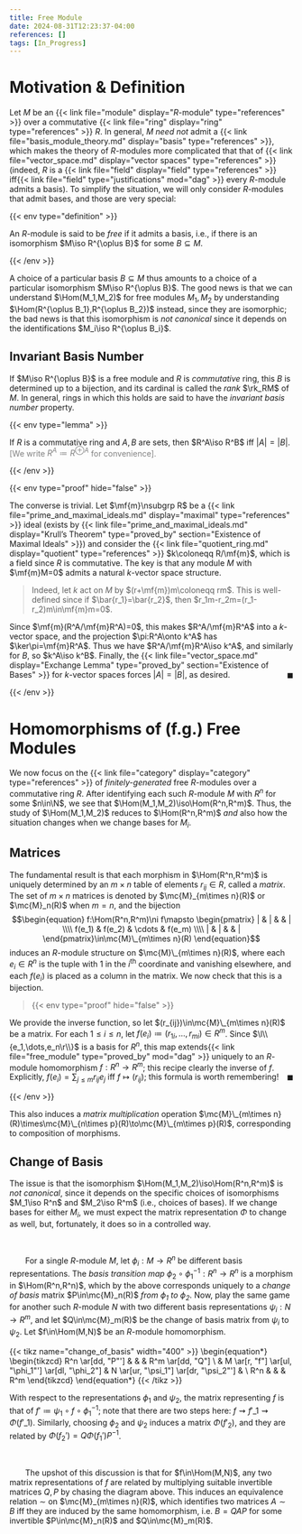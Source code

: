 ```yaml
---
title: Free Module
date: 2024-08-31T12:23:37-04:00
references: []
tags: [In_Progress]
---
```


# Motivation & Definition

Let $M$ be an {{< link file="module" display="$R$-module" type="references" >}} over a commutative {{< link file="ring" display="ring" type="references" >}} $R$. In general, $M$ *need not* admit a {{< link file="basis_module_theory.md" display="basis" type="references" >}}, which makes the theory of $R$-modules more complicated that that of {{< link file="vector_space.md" display="vector spaces" type="references" >}} (indeed, $R$ is a {{< link file="field" display="field" type="references" >}} iff{{< link file="field" type="justifications" mod="dag" >}} every $R$-module admits a basis). To simplify the situation, we will only consider $R$-modules that admit bases, and those are very special:

{{< env type="definition" >}}

An $R$-module is said to be *free* if it admits a basis, i.e., if there is an isomorphism $M\iso R^{\oplus B}$ for some $B\subseteq M$.

{{< /env >}}

A choice of a particular basis $B\subseteq M$ thus amounts to a choice of a particular isomorphism $M\iso R^{\oplus B}$. The good news is that we can understand $\Hom(M_1,M_2)$ for free modules $M_1,M_2$ by understanding $\Hom(R^{\oplus B_1},R^{\oplus B_2})$ instead, since they are isomorphic; the bad news is that this isomorphism is *not canonical* since it depends on the identifications $M_i\iso R^{\oplus B_i}$.

<div class="space"></div>

## Invariant Basis Number

If $M\iso R^{\oplus B}$ is a free module and $R$ is *commutative* ring, this $B$ is determined up to a bijection, and its cardinal is called the *rank* $\rk_RM$ of $M$. In general, rings in which this holds are said to have the *invariant basis number* property.

{{< env type="lemma" >}}

If $R$ is a commutative ring and $A,B$ are sets, then $R^A\iso R^B$ iff $|A|=|B|$. <span style="color:gray">[We write $R^A\coloneqq R^{\oplus A}$ for convenience].</span>

{{< /env >}}

{{< env type="proof" hide="false" >}}

The converse is trivial. Let $\mf{m}\nsubgrp R$ be a {{< link file="prime_and_maximal_ideals.md" display="maximal" type="references" >}} ideal (exists by {{< link file="prime_and_maximal_ideals.md" display="Krull’s Theorem" type="proved_by" section="Existence of Maximal Ideals" >}}) and consider the {{< link file="quotient_ring.md" display="quotient" type="references" >}} $k\coloneqq R/\mf{m}$, which is a field since $R$ is commutative. The key is that any module $M$ with $\mf{m}M=0$ admits a natural $k$-vector space structure.

> Indeed, let $k$ act on $M$ by $(r+\mf{m})m\coloneqq rm$. This is well-defined since if $\bar{r_1}=\bar{r_2}$, then $r_1m-r_2m=(r_1-r_2)m\in\mf{m}m=0$.

Since $\mf{m}(R^A/\mf{m}R^A)=0$, this makes $R^A/\mf{m}R^A$ into a $k$-vector space, and the projection $\pi:R^A\onto k^A$ has $\ker\pi=\mf{m}R^A$. Thus we have $R^A/\mf{m}R^A\iso k^A$, and similarly for $B$, so $k^A\iso k^B$. Finally, the {{< link file="vector_space.md" display="Exchange Lemma" type="proved_by" section="Existence of Bases" >}} for $k$-vector spaces forces $|A|=|B|$, as desired.<span style="float:right;">$\blacksquare$</span>

{{< /env >}}

# Homomorphisms of (f.g.) Free Modules

We now focus on the {{< link file="category" display="category" type="references" >}} of *finitely-generated* free $R$-modules over a commutative ring $R$. After identifying each such $R$-module $M$ with $R^n$ for some $n\in\N$, we see that $\Hom(M_1,M_2)\iso\Hom(R^n,R^m)$. Thus, the study of $\Hom(M_1,M_2)$ reduces to $\Hom(R^n,R^m)$ *and* also how the situation changes when we change bases for $M_i$.

<div class="space"></div>

## Matrices

The fundamental result is that each morphism in $\Hom(R^n,R^m)$ is uniquely determined by an $m\times n$ table of elements $r_{ij}\in R$, called a *matrix*. The set of $m\times n$ matrices is denoted by $\mc{M}_{m\times n}(R)$ or $\mc{M}_n(R)$ when $m=n$, and the bijection
$$\begin{equation}
    f:\Hom(R^n,R^m)\ni f\mapsto
    \begin{pmatrix}
        | & | & & | \\\\
        f(e_1) & f(e_2) & \cdots & f(e_m) \\\\
        | & | & & |
    \end{pmatrix}\in\mc{M}\_{m\times n}(R)
\end{equation}$$
induces an $R$-module structure on $\mc{M}\_{m\times n}(R)$, where each $e_i\in R^n$ is the tuple with $1$ in the $i^\textrm{th}$ coordinate and vanishing elsewhere, and each $f(e_i)$ is placed as a column in the matrix. We now check that this is a bijection.

>{{< env type="proof" hide="false" >}}

We provide the inverse function, so let $(r_{ij})\in\mc{M}\_{m\times n}(R)$ be a matrix. For each $1\leq i\leq n$, let $f(e_i)\coloneqq(r_{1i},\dots,r_{mi})\in R^m$. Since $\l\\{e_1,\dots,e_n\r\\}$ is a basis for $R^n$, this map extends{{< link file="free_module" type="proved_by" mod="dag" >}} uniquely to an $R$-module homomorphism $f:R^n\to R^m$; this recipe clearly the inverse of $f$. Explicitly, $f(e_i)=\sum_{j\leq m}r_{ij}e_j$ iff $f\mapsto(r_{ij})$; this formula is worth remembering!<span style="float:right;">$\blacksquare$</span>

{{< /env >}}

This also induces a *matrix multiplication* operation $\mc{M}\_{m\times n}(R)\times\mc{M}\_{n\times p}(R)\to\mc{M}\_{m\times p}(R)$, corresponding to composition of morphisms.

<div class="space"></div>

## Change of Basis

The issue is that the isomorphism $\Hom(M_1,M_2)\iso\Hom(R^n,R^m)$ is *not canonical*, since it depends on the specific choices of isomorphisms $M_1\iso R^n$ and $M_2\iso R^m$ (i.e., choices of bases). If we change bases for either $M_i$, we must expect the matrix representation $\Phi$ to change as well, but, fortunately, it does so in a controlled way.

<br>

&emsp;&emsp;For a single $R$-module $M$, let $\phi_i:M\to R^n$ be different basis representations. The *basis transition map* $\phi_2\circ\phi_1^{-1}:R^n\to R^n$ is a morphism in $\Hom(R^n,R^n)$, which by the above corresponds uniquely to a *change of basis* matrix $P\in\mc{M}_n(R)$ *from $\phi_1$ to $\phi_2$*. Now, play the same game for another such $R$-module $N$ with two different basis representations $\psi_i:N\to R^m$, and let $Q\in\mc{M}_m(R)$ be the change of basis matrix from $\psi_i$ to $\psi_2$. Let $f\in\Hom(M,N)$ be an $R$-module homomorphism.

{{< tikz name="change_of_basis" width="400" >}}
\begin{equation*}
    \begin{tikzcd}
        R^n \ar[dd, "P"'] &                                                    &                                        & R^m \ar[dd, "Q"] \\
                          & M \ar[r, "f"] \ar[ul, "\phi_1"'] \ar[dl, "\phi_2"] & N \ar[ur, "\psi_1"] \ar[dr, "\psi_2"'] & \\
        R^n               &                                                    &                                        & R^m
    \end{tikzcd}
\end{equation*}
{{< /tikz >}}

With respect to the representations $\phi_1$ and $\psi_2$, the matrix representing $f$ is that of $f'\coloneqq\psi_1\circ f\circ\phi_1^{-1}$; note that there are two steps here: $f\rightsquigarrow f'\_1\rightsquigarrow\Phi(f'\_1)$. Similarly, choosing $\phi_2$ and $\psi_2$ induces a matrix $\Phi(f'_2)$, and they are related by $\Phi(f_2')=Q\Phi(f_1')P^{-1}$.

<br>

&emsp;&emsp;The upshot of this discussion is that for $f\in\Hom(M,N)$, any two matrix representations of $f$ are related by multiplying suitable invertible matrices $Q,P$ by chasing the diagram above. This induces an equivalence relation $\sim$ on $\mc{M}_{m\times n}(R)$, which identifies two matrices $A\sim B$ iff they are induced by the same homomorphism, i.e. $B=QAP$ for some invertible $P\in\mc{M}_n(R)$ and $Q\in\mc{M}_m(R)$.
